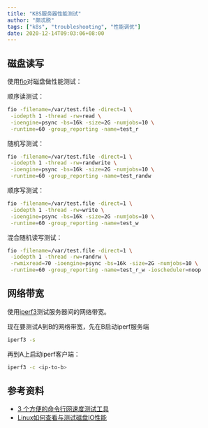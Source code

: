 ```yaml
---
title: "K8S服务器性能测试"
author: "颇忒脱"
tags: ["k8s", "troubleshooting", "性能调优"]
date: 2020-12-14T09:03:06+08:00
---
```


<!--more-->

## 磁盘读写

使用[fio](https://github.com/axboe/fio)对磁盘做性能测试：

顺序读测试：

```bash
fio -filename=/var/test.file -direct=1 \
 -iodepth 1 -thread -rw=read \
 -ioengine=psync -bs=16k -size=2G -numjobs=10 \
 -runtime=60 -group_reporting -name=test_r
```

随机写测试：

```bash
fio -filename=/var/test.file -direct=1 \
 -iodepth 1 -thread -rw=randwrite \
 -ioengine=psync -bs=16k -size=2G -numjobs=10 \
 -runtime=60 -group_reporting -name=test_randw
```

顺序写测试：

```bash
fio -filename=/var/test.file -direct=1 \
 -iodepth 1 -thread -rw=write \
 -ioengine=psync -bs=16k -size=2G -numjobs=10 \
 -runtime=60 -group_reporting -name=test_w
```

混合随机读写测试：

```bash
fio -filename=/var/test.file -direct=1 \
 -iodepth 1 -thread -rw=randrw \
 -rwmixread=70 -ioengine=psync -bs=16k -size=2G -numjobs=10 \
 -runtime=60 -group_reporting -name=test_r_w -ioscheduler=noop
```

## 网络带宽

使用[iperf3](https://iperf.fr/)测试服务器间的网络带宽。

现在要测试A到B的网络带宽，先在B启动iperf服务端

```bash
iperf3 -s
```

再到A上启动iperf客户端：

```bash
iperf3 -c <ip-to-b>
```

## 参考资料

* [3 个方便的命令行网速度测试工具](https://zhuanlan.zhihu.com/p/106409769)
* [Linux如何查看与测试磁盘IO性能](https://www.cnblogs.com/mauricewei/p/10502539.html)